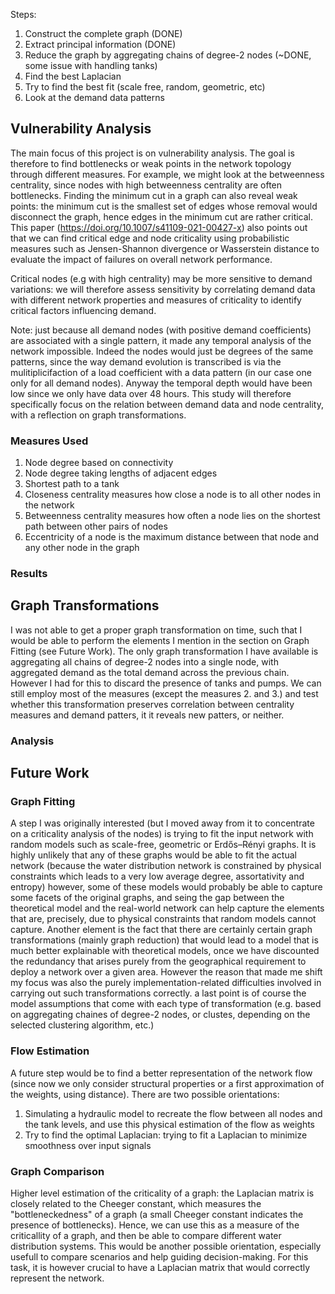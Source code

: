 Steps:

1. Construct the complete graph (DONE)
2. Extract principal information (DONE)
3. Reduce the graph by aggregating chains of degree-2 nodes (~DONE, some issue with handling tanks)
4. Find the best Laplacian
5. Try to find the best fit (scale free, random, geometric, etc)
6. Look at the demand data patterns

## Vulnerability Analysis

The main focus of this project is on vulnerability analysis. The goal is therefore to find bottlenecks or weak points in the network topology through different measures. For example, we might look at the betweenness centrality, since nodes with high betweenness centrality are often bottlenecks.
Finding the minimum cut in a graph can also reveal weak points: the minimum cut is the smallest set of edges whose removal would disconnect the graph, hence edges in the minimum cut are rather critical.
This paper (https://doi.org/10.1007/s41109-021-00427-x) also points out that we can find critical edge and node criticality using probabilistic measures such as Jensen-Shannon divergence or Wasserstein distance to evaluate the impact of failures on overall network performance. 

Critical nodes (e.g with high centrality) may be more sensitive to demand variations: we will therefore assess sensitivity by correlating demand data with different network properties and measures of criticality to identify critical factors influencing demand.

Note: just because all demand nodes (with positive demand coefficients) are associated with a single pattern, it made any temporal analysis of the network impossible. Indeed the nodes would just be degrees of the same patterns, since the way demand evolution is transcribed is via the mulitiplicifaction of a load coefficient with a data pattern (in our case one only for all demand nodes).
Anyway the temporal depth would have been low since we only have data over 48 hours. This study will therefore specifically focus on the relation between demand data and node centrality, with a reflection on graph transformations.

### Measures Used

1. Node degree based on connectivity 
2. Node degree taking lengths of adjacent edges
3. Shortest path to a tank
4. Closeness centrality measures how close a node is to all other nodes in the network
5. Betweenness centrality measures how often a node lies on the shortest path between other pairs of nodes
6. Eccentricity of a node is the maximum distance between that node and any other node in the graph

### Results


## Graph Transformations

I was not able to get a proper graph transformation on time, such that I would be able to perform the elements I mention in the section on Graph Fitting (see Future Work). The only graph transformation I have available is aggregating all chains of degree-2 nodes into a single node, with aggregated demand as the total demand across the previous chain. However I had for this to discard the presence of tanks and pumps.
We can still employ most of the measures (except the measures 2. and 3.) and test whether this transformation preserves correlation between centrality measures and demand patters, it it reveals new patters, or neither.

### Analysis

## Future Work

### Graph Fitting

A step I was originally interested (but I moved away from it to concentrate on a criticality analysis of the nodes) is trying to fit the input network with random models such as scale-free, geometric or Erdős–Rényi graphs. 
It is highly unlikely that any of these graphs would be able to fit the actual network (because the water distribution network is constrained by physical constraints which leads to a very low average degree, assortativity and entropy) however, some of these models would probably be able to capture some facets of the original graphs, and seing the gap between the 
theoretical model and the real-world network can help capture the elements that are, precisely, due to physical constraints that random models cannot capture. 
Another element is the fact that there are certainly certain graph transformations (mainly graph reduction) that would lead to a model that is much better explainable with theoretical models, once we have discounted the redundancy that arises purely from the geographical requirement to deploy a network over a given area. However the reason that made me shift my focus was also the purely implementation-related difficulties involved in carrying out such transformations correctly. a last point is of course the model assumptions that come with each type of transformation (e.g. based on aggregating chaines of degree-2 nodes, or clustes, depending on the selected clustering algorithm, etc.)

### Flow Estimation

A future step would be to find a better representation of the network flow (since now we only consider structural properties or a first approximation of the weights, using distance). There are two possible orientations:

1. Simulating a hydraulic model to recreate the flow between all nodes and the tank levels, and use this physical estimation of the flow as weights
2. Try to find the optimal Laplacian: trying to fit a Laplacian to minimize smoothness over input signals

### Graph Comparison

Higher level estimation of the criticality of a graph: the Laplacian matrix is closely related to the Cheeger constant, which measures the "bottleneckedness" of a graph (a small Cheeger constant indicates the presence of bottlenecks). 
Hence, we can use this as a measure of the criticallity of a graph, and then be able to compare different water distribution systems. This would be another possible orientation, especially usefull to compare scenarios and help guiding decision-making.
For this task, it is however crucial to have a Laplacian matrix that would correctly represent the network.